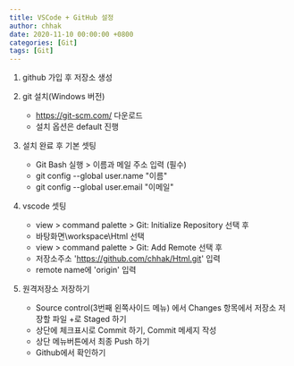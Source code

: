 ```yaml
---
title: VSCode + GitHub 설정
author: chhak
date: 2020-11-10 00:00:00 +0800
categories: [Git]
tags: [Git]
---
```


1. github 가입 후 저장소 생성

2. git 설치(Windows 버전)

   - https://git-scm.com/ 다운로드
   - 설치 옵션은 default 진행

3. 설치 완료 후 기본 셋팅

   - Git Bash 실행 > 이름과 메일 주소 입력 (필수)
   - git config --global user.name "이름"
   - git config --global user.email "이메일"

4. vscode 셋팅

   - view > command palette > Git: Initialize Repository 선택 후
   - 바탕화면\workspace\Html 선택
   - view > command palette > Git: Add Remote 선택 후
   - 저장소주소 'https://github.com/chhak/Html.git' 입력
   - remote name에 'origin' 입력

5. 원격저장소 저장하기
   - Source control(3번째 왼쪽사이드 메뉴) 에서 Changes 항목에서 저장소 저장할 파일 +로 Staged 하기
   - 상단에 체크표시로 Commit 하기, Commit 메세지 작성
   - 상단 메뉴버튼에서 최종 Push 하기
   - Github에서 확인하기
